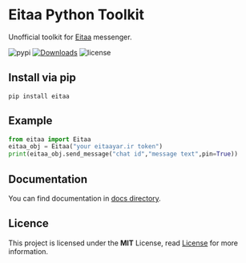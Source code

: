 # Eitaa Python Toolkit
Unofficial toolkit for [Eitaa](https://eitaa.com/) messenger.

![pypi](https://img.shields.io/pypi/v/eitaa)
[![Downloads](https://pepy.tech/badge/eitaa)](https://pepy.tech/project/eitaa)
![license](https://img.shields.io/badge/license-MIT-green)

## Install via pip
```
pip install eitaa
```

## Example
```py
from eitaa import Eitaa
eitaa_obj = Eitaa("your eitaayar.ir token")
print(eitaa_obj.send_message("chat id","message text",pin=True))
```

## Documentation
You can find documentation in [docs directory](docs/README.md).

## Licence
This project is licensed under the **MIT** License, read [License](LICENSE) for more information.
